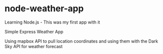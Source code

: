 # node-weather-app
Learning Node.js - This was my first app with it

Simple Express Weather App

Using mapbox API to pull location coordinates and using them with the Dark Sky API for weather forecast
